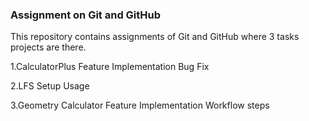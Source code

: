 

### Assignment on Git and GitHub

This repository contains assignments of Git and GitHub where 3 tasks projects are there. 


1.CalculatorPlus
    Feature Implementation
    Bug Fix

2.LFS
   Setup 
   Usage

3.Geometry Calculator
  Feature Implementation
  Workflow steps

